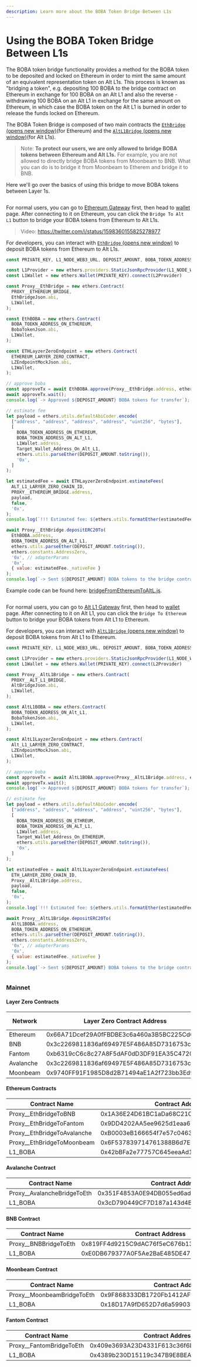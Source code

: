 ```yaml
---
description: Learn more about the BOBA Token Bridge Between L1s
---
```


# Using the BOBA Token Bridge Between L1s

The BOBA token bridge functionality provides a method for the BOBA token to be deposited and locked on Ethereum in order to mint the same amount of an equivalent representation token on Alt L1s. This process is known as "bridging a token", e.g. depositing 100 BOBA to the bridge contract on Ethereum in exchange for 100 BOBA on an Alt L1 and also the reverse - withdrawing 100 BOBA on an Alt L1 in exchange for the same amount on Ethereum, in which case the BOBA token on the Alt L1 is burned in order to release the funds locked on Ethereum.

The BOBA Token Bridge is composed of two main contracts the [`EthBridge` (opens new window)](https://github.com/bobanetwork/boba/blob/develop/packages/boba/contracts/contracts/lzTokenBridge/EthBridge.sol)(for Ethereum) and the [`AltL1Bridge` (opens new window)](https://github.com/bobanetwork/boba/blob/develop/packages/boba/contracts/contracts/lzTokenBridge/AltL1Bridge.sol)(for Alt L1s).

> Note: **To protect our users, we are only allowed to bridge BOBA tokens between Ethereum and Alt L1s.** For example, you are not allowed to directly bridge BOBA tokens from Moonbeam to BNB. What you can do is to bridge it from Moonbeam to Etherem and bridge it to BNB.

Here we'll go over the basics of using this bridge to move BOBA tokens between Layer 1s.



<figure><img src="../../../.gitbook/assets/Artboard 1 (19).png" alt=""><figcaption></figcaption></figure>

For normal users, you can go to [Ethereum Gateway](https://gateway.boba.network) first, then head to [wallet](https://gateway.boba.network/wallet) page. After connecting to it on Ethereum, you can click the `Bridge To Alt L1` button to bridge your BOBA tokens from Ethereum to Alt L1s.

> Video: https://twitter.com/i/status/1598360155825278977

For developers, you can interact with [`EthBridge` (opens new window)](https://github.com/bobanetwork/boba/blob/develop/packages/boba/contracts/contracts/lzTokenBridge/EthBridge.sol) to deposit BOBA tokens from Ethereum to Alt L1s.

```javascript
const PRIVATE_KEY, L1_NODE_WEB3_URL, DEPOSIT_AMOUNT, BOBA_TOEKN_ADDRESS_ON_ETHEREUM, BOBA_TOKEN_ADDRESS_ON_ALT_L1, ALT_L1_LARYER_ZERO_CHAIN_ID, ETHEREUM_LARYER_ZERO_CONTRACT, PROXY__ETHEREUM_BRIDGE

const L1Provider = new ethers.providers.StaticJsonRpcProvider(L1_NODE_WEB3_URL)
const L1Wallet = new ethers.Wallet(PRIVATE_KEY).connect(L2Provider)

const Proxy__EthBridge = new ethers.Contract(
  PROXY__ETHEREUM_BRIDGE,
  EthBridgeJson.abi,
  L1Wallet,
);

const EthBOBA = new ethers.Contract(
  BOBA_TOEKN_ADDRESS_ON_ETHEREUM,
  BobaTokenJson.abi,
  L1Wallet,
);

const ETHLayzerZeroEndpoint = new ethers.Contract(
  ETHEREUM_LARYER_ZERO_CONTRACT,
  LZEndpointMockJson.abi,
  L1Wallet,
);

// approve boba
const approveTx = await EthBOBA.approve(Proxy__EthBridge.address, ethers.utils.parseEther(DEPOSIT_AMOUNT));
await approveTx.wait();
console.log(`-> Approved ${DEPOSIT_AMOUNT} BOBA tokens for transfer`);

// estimate fee
let payload = ethers.utils.defaultAbiCoder.encode(
  ["address", "address", "address", "address", "uint256", "bytes"],
  [
    BOBA_TOEKN_ADDRESS_ON_ETHEREUM,
    BOBA_TOKEN_ADDRESS_ON_ALT_L1,
    L1Wallet.address,
    Target_Wallet_Address_On_Alt_L1,
    ethers.utils.parseEther(DEPOSIT_AMOUNT.toString()),
    '0x',
  ]
);

let estimatedFee = await ETHLayzerZeroEndpoint.estimateFees(
  ALT_L1_LARYER_ZERO_CHAIN_ID,
  PROXY__ETHEREUM_BRIDGE.address,
  payload,
  false,
  '0x',
);
console.log(`!!! Estimated fee: ${ethers.utils.formatEther(estimatedFee._nativeFee)}!!!`);

await Proxy__EthBridge.depositERC20To(
  EthBOBA.address,
  BOBA_TOKEN_ADDRESS_ON_ALT_L1,
  ethers.utils.parseEther(DEPOSIT_AMOUNT.toString()),
  ethers.constants.AddressZero,
  '0x', // adapterParams
  '0x',
  { value: estimatedFee._nativeFee }
);
console.log(`-> Sent ${DEPOSIT_AMOUNT} BOBA tokens to the bridge contract....`);
```

Example code can be found here: [bridgeFromEthereumToAltL.js](https://github.com/bobanetwork/boba-cross-chain-bridges/blob/main/scripts/bridgeFromEthereumToAltL1.js).



<figure><img src="../../../.gitbook/assets/Artboard 2 (17).png" alt=""><figcaption></figcaption></figure>

For normal users, you can go to [Alt L1 Gateway](https:/gateway.\[CHAIN\_NAME].boba.network) first, then head to [wallet](https:/gateway.\[CHAIN\_NAME].boba.network/wallet/) page. After connecting to it on Alt L1, you can click the `Bridge To Ethereum` button to bridge your BOBA tokens from Alt L1 to Ethereum.

For developers, you can interact with [`AltL1Bridge` (opens new window)](https://github.com/bobanetwork/boba/blob/develop/packages/boba/contracts/contracts/lzTokenBridge/AltL1Bridge.sol) to deposit BOBA tokens from Alt L1 to Ethereum.

```javascript
const PRIVATE_KEY, L1_NODE_WEB3_URL, DEPOSIT_AMOUNT, BOBA_TOEKN_ADDRESS_ON_ETHEREUM, BOBA_TOKEN_ADDRESS_ON_ALT_L1, ETH_LARYER_ZERO_CHAIN_ID, Alt_L1_LARYER_ZERO_CONTRACT, PROXY__ALT_L1_BRIDGE

const L1Provider = new ethers.providers.StaticJsonRpcProvider(L1_NODE_WEB3_URL)
const L1Wallet = new ethers.Wallet(PRIVATE_KEY).connect(L2Provider)

const Proxy__AltL1Bridge = new ethers.Contract(
  PROXY__ALT_L1_BRIDGE,
  AltBridgeJson.abi,
  L1Wallet,
);

const AltL1BOBA = new ethers.Contract(
  BOBA_TOEKN_ADDRESS_ON_Alt_L1,
  BobaTokenJson.abi,
  L1Wallet,
);

const AltL1LayzerZeroEndpoint = new ethers.Contract(
  Alt_L1_LARYER_ZERO_CONTRACT,
  LZEndpointMockJson.abi,
  L1Wallet,
);

// approve boba
const approveTx = await AltL1BOBA.approve(Proxy__AltL1Bridge.address, ethers.utils.parseEther(DEPOSIT_AMOUNT));
await approveTx.wait();
console.log(`-> Approved ${DEPOSIT_AMOUNT} BOBA tokens for transfer`);

// estimate fee
let payload = ethers.utils.defaultAbiCoder.encode(
  ["address", "address", "address", "address", "uint256", "bytes"],
  [
    BOBA_TOKEN_ADDRESS_ON_ETHREUM,
    BOBA_TOKEN_ADDRESS_ON_ALT_L1,
    L1Wallet.address,
    Target_Wallet_Address_On_ETHEREUM,
    ethers.utils.parseEther(DEPOSIT_AMOUNT.toString()),
    '0x',
  ]
);

let estimatedFee = await AltL1LayzerZeroEndpoint.estimateFees(
  ETH_LARYER_ZERO_CHAIN_ID,
  Proxy__AltL1Bridge.address,
  payload,
  false,
  '0x',
);
console.log(`!!! Estimated fee: ${ethers.utils.formatEther(estimatedFee._nativeFee)}!!!`);

await Proxy__AltL1Bridge.depositERC20To(
  AltL1BOBA.address,
  BOBA_TOKEN_ADDRESS_ON_ETHEREUM,
  ethers.utils.parseEther(DEPOSIT_AMOUNT.toString()),
  ethers.constants.AddressZero,
  '0x', // adapterParams
  '0x',
  { value: estimatedFee._nativeFee }
);
console.log(`-> Sent ${DEPOSIT_AMOUNT} BOBA tokens to the bridge contract....`);
```



<figure><img src="../../../.gitbook/assets/Artboard 3 (14).png" alt=""><figcaption></figcaption></figure>

### Mainnet

#### Layer Zero Contracts

| Network   | Layer Zero Contract Address                | Chain ID |
| --------- | ------------------------------------------ | -------- |
| Ethereum  | 0x66A71Dcef29A0fFBDBE3c6a460a3B5BC225Cd675 | 101      |
| BNB       | 0x3c2269811836af69497E5F486A85D7316753cf62 | 102      |
| Fantom    | 0xb6319cC6c8c27A8F5dAF0dD3DF91EA35C4720dd7 | 112      |
| Avalanche | 0x3c2269811836af69497E5F486A85D7316753cf62 | 106      |
| Moonbeam  | 0x9740FF91F1985D8d2B71494aE1A2f723bb3Ed9E4 | 126      |

#### Ethereum Contracts

| Contract Name                 | Contract Address                           |
| ----------------------------- | ------------------------------------------ |
| Proxy\_\_EthBridgeToBNB       | 0x1A36E24D61BC1aDa68C21C2Da1aD53EaB8E03e55 |
| Proxy\_\_EthBridgeToFantom    | 0x9DD4202AA5ee9625d1eaa671E2294014dd434E7E |
| Proxy\_\_EthBridgeToAvalanche | 0xB0003eB166654f7e57c0463F8D1a438eB238c490 |
| Proxy\_\_EthBridgeToMoonbeam  | 0x6F537839714761388B6d7ED61Bc09579d5dA2F41 |
| L1\_BOBA                      | 0x42bBFa2e77757C645eeaAd1655E0911a7553Efbc |

#### Avalanche Contract

| Contract Name                 | Contract Address                           |
| ----------------------------- | ------------------------------------------ |
| Proxy\_\_AvalancheBridgeToEth | 0x351F4853A0E94DB055ed6ad5DF1b3590791c1F71 |
| L1\_BOBA                      | 0x3cD790449CF7D187a143d4Bd7F4654d4f2403e02 |

#### BNB Contract

| Contract Name           | Contract Address                           |
| ----------------------- | ------------------------------------------ |
| Proxy\_\_BNBBridgeToEth | 0x819FF4d9215C9dAC76f5eC676b1355973157eBBa |
| L1\_BOBA                | 0xE0DB679377A0F5Ae2BaE485DE475c9e1d8A4607D |

#### Moonbeam Contract

| Contract Name                | Contract Address                           |
| ---------------------------- | ------------------------------------------ |
| Proxy\_\_MoonbeamBridgeToEth | 0x9F868333DB1720Fb1412AFfb1AeF47e8C6cFc8c3 |
| L1\_BOBA                     | 0x18D17A9fD652D7d6a59903E23792ab97F832Ed6C |

#### Fantom Contract

| Contract Name              | Contract Address                           |
| -------------------------- | ------------------------------------------ |
| Proxy\_\_FantomBridgeToEth | 0x409e3693A23D4331F613c36f6D5f439a5b9834e8 |
| L1\_BOBA                   | 0x4389b230D15119c347B9E8BEA6d930A21aaDF6BA |
